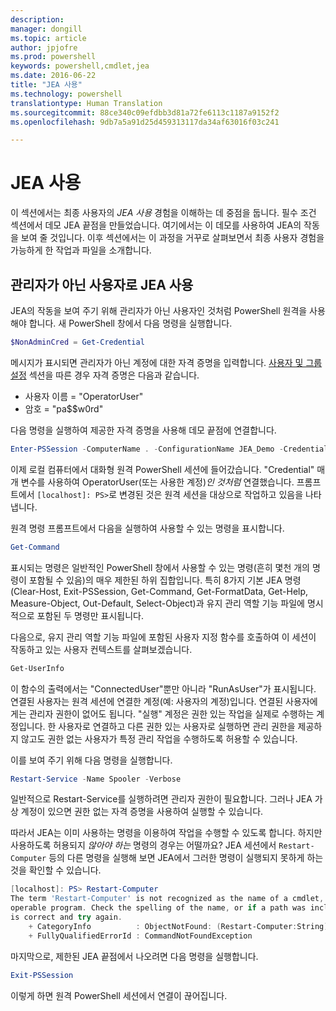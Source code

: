 ```yaml
---
description: 
manager: dongill
ms.topic: article
author: jpjofre
ms.prod: powershell
keywords: powershell,cmdlet,jea
ms.date: 2016-06-22
title: "JEA 사용"
ms.technology: powershell
translationtype: Human Translation
ms.sourcegitcommit: 88ce340c09efdbb3d81a72fe6113c1187a9152f2
ms.openlocfilehash: 9db7a5a91d25d459313117da34af63016f03c241

---
```


# JEA 사용
이 섹션에서는 최종 사용자의 *JEA 사용* 경험을 이해하는 데 중점을 둡니다.
필수 조건 섹션에서 데모 JEA 끝점을 만들었습니다.
여기에서는 이 데모를 사용하여 JEA의 작동을 보여 줄 것입니다.
이후 섹션에서는 이 과정을 거꾸로 살펴보면서 최종 사용자 경험을 가능하게 한 작업과 파일을 소개합니다.

## 관리자가 아닌 사용자로 JEA 사용
JEA의 작동을 보여 주기 위해 관리자가 아닌 사용자인 것처럼 PowerShell 원격을 사용해야 합니다.
새 PowerShell 창에서 다음 명령을 실행합니다.   

```PowerShell
$NonAdminCred = Get-Credential
```

메시지가 표시되면 관리자가 아닌 계정에 대한 자격 증명을 입력합니다.
[사용자 및 그룹 설정](creating-a-domain-controller.md#set-up-users-and-groups) 섹션을 따른 경우 자격 증명은 다음과 같습니다.
-   사용자 이름 = "OperatorUser"
-   암호 = "pa$$w0rd"

다음 명령을 실행하여 제공한 자격 증명을 사용해 데모 끝점에 연결합니다.

```PowerShell
Enter-PSSession -ComputerName . -ConfigurationName JEA_Demo -Credential $NonAdminCred
```

이제 로컬 컴퓨터에서 대화형 원격 PowerShell 세션에 들어갔습니다.
"Credential" 매개 변수를 사용하여 OperatorUser(또는 사용한 계정)*인 것처럼* 연결했습니다.
프롬프트에서 `[localhost]: PS>`로 변경된 것은 원격 세션을 대상으로 작업하고 있음을 나타냅니다.  

원격 명령 프롬프트에서 다음을 실행하여 사용할 수 있는 명령을 표시합니다.

```PowerShell
Get-Command
```

표시되는 명령은 일반적인 PowerShell 창에서 사용할 수 있는 명령(흔히 몇천 개의 명령이 포함될 수 있음)의 매우 제한된 하위 집합입니다.
특히 8가지 기본 JEA 명령 (Clear-Host, Exit-PSSession, Get-Command, Get-FormatData, Get-Help, Measure-Object, Out-Default, Select-Object)과 유지 관리 역할 기능 파일에 명시적으로 포함된 두 명령만 표시됩니다.

다음으로, 유지 관리 역할 기능 파일에 포함된 사용자 지정 함수를 호출하여 이 세션이 작동하고 있는 사용자 컨텍스트를 살펴보겠습니다.

```PowerShell
Get-UserInfo
```

이 함수의 출력에서는 "ConnectedUser"뿐만 아니라 "RunAsUser"가 표시됩니다.
연결된 사용자는 원격 세션에 연결한 계정(예: 사용자의 계정)입니다.
연결된 사용자에게는 관리자 권한이 없어도 됩니다.
"실행" 계정은 권한 있는 작업을 실제로 수행하는 계정입니다.
한 사용자로 연결하고 다른 권한 있는 사용자로 실행하면 관리 권한을 제공하지 않고도 권한 없는 사용자가 특정 관리 작업을 수행하도록 허용할 수 있습니다.

이를 보여 주기 위해 다음 명령을 실행합니다.

```PowerShell
Restart-Service -Name Spooler -Verbose
```

일반적으로 Restart-Service를 실행하려면 관리자 권한이 필요합니다.
그러나 JEA 가상 계정이 있으면 권한 없는 자격 증명을 사용하여 실행할 수 있습니다.

따라서 JEA는 이미 사용하는 명령을 이용하여 작업을 수행할 수 있도록 합니다.
하지만 사용하도록 허용되지 *않아야 하는* 명령의 경우는 어떨까요?
JEA 세션에서 `Restart-Computer` 등의 다른 명령을 실행해 보면 JEA에서 그러한 명령이 실행되지 못하게 하는 것을 확인할 수 있습니다.

```PowerShell
[localhost]: PS> Restart-Computer
The term 'Restart-Computer' is not recognized as the name of a cmdlet, function, script file, or
operable program. Check the spelling of the name, or if a path was included, verify that the path
is correct and try again.
    + CategoryInfo          : ObjectNotFound: (Restart-Computer:String) [], CommandNotFoundException
    + FullyQualifiedErrorId : CommandNotFoundException
```

마지막으로, 제한된 JEA 끝점에서 나오려면 다음 명령을 실행합니다.

```PowerShell
Exit-PSSession
```

이렇게 하면 원격 PowerShell 세션에서 연결이 끊어집니다.




<!--HONumber=Aug16_HO3-->


